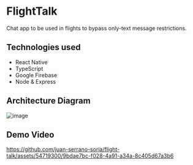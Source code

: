 # FlightTalk
Chat app to be used in flights to bypass only-text message restrictions.

## Technologies used
- React Native
- TypeScript
- Google Firebase
- Node & Express

## Architecture Diagram
![image](https://github.com/juan-serrano-soria/flight-talk/assets/54719300/d092e678-85dd-4364-81be-cacf60568728)

## Demo Video
https://github.com/juan-serrano-soria/flight-talk/assets/54719300/9bdae7bc-f028-4a91-a34a-8c405d67a3b6


